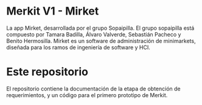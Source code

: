 # Merkit V1 - Mirket
La app Mirket, desarrollada por el grupo Sopaipilla. El grupo sopaipilla está compuesto por Tamara Badilla, Álvaro Valverde, Sebastián Pacheco y Benito Hermosilla.
Mirket es un software de administración de minimarkets, diseñada para los ramos de ingeniería de software y HCI. 

# Este repositorio
El repositorio contiene la documentación de la etapa de obtención de requerimientos, y un código para el primero prototipo de Merkit.

